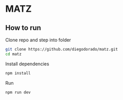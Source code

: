 # MATZ

## How to run

Clone repo and step into folder
```bash
git clone https://github.com/diegodorado/matz.git
cd matz
```

Install dependencies
```bash
npm install
```

Run
```bash
npm run dev
```
